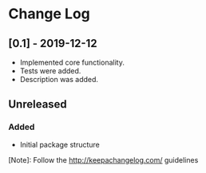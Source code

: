 # Change Log

## [0.1] - 2019-12-12
- Implemented core functionality.
- Tests were added.
- Description was added.

## Unreleased

### Added

- Initial package structure


[Note]: Follow the http://keepachangelog.com/ guidelines
